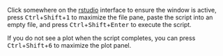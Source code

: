 Click somewhere on the [rstudio](https://[[HOST_SUBDOMAIN]]-8787-[[KATACODA_HOST]].environments.katacoda.com/) interface to ensure the window is active, press <kbd>Ctrl</kbd>+<kbd>Shift</kbd>+<kbd>1</kbd> to maximize the file pane, paste the script into an empty file, and press <kbd>Ctrl</kbd>+<kbd>Shift</kbd>+<kbd>Enter</kbd> to execute the script.


If you do not see a plot when the script completes, you can press <kbd>Ctrl</kbd>+<kbd>Shift</kbd>+<kbd>6</kbd> to maximize the plot panel.